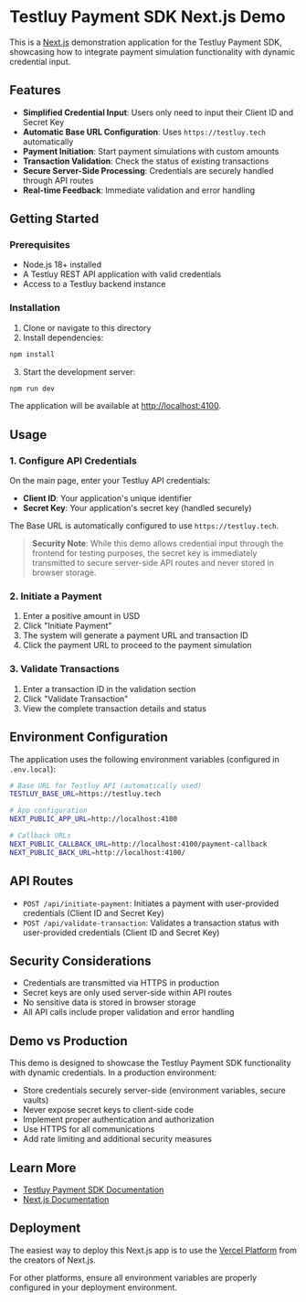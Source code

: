 # Testluy Payment SDK Next.js Demo

This is a [Next.js](https://nextjs.org) demonstration application for the Testluy Payment SDK, showcasing how to integrate payment simulation functionality with dynamic credential input.

## Features

- **Simplified Credential Input**: Users only need to input their Client ID and Secret Key
- **Automatic Base URL Configuration**: Uses `https://testluy.tech` automatically
- **Payment Initiation**: Start payment simulations with custom amounts
- **Transaction Validation**: Check the status of existing transactions
- **Secure Server-Side Processing**: Credentials are securely handled through API routes
- **Real-time Feedback**: Immediate validation and error handling

## Getting Started

### Prerequisites

- Node.js 18+ installed
- A Testluy REST API application with valid credentials
- Access to a Testluy backend instance

### Installation

1. Clone or navigate to this directory
2. Install dependencies:

```bash
npm install
```

3. Start the development server:

```bash
npm run dev
```

The application will be available at [http://localhost:4100](http://localhost:4100).

## Usage

### 1. Configure API Credentials

On the main page, enter your Testluy API credentials:

- **Client ID**: Your application's unique identifier
- **Secret Key**: Your application's secret key (handled securely)

The Base URL is automatically configured to use `https://testluy.tech`.

> **Security Note**: While this demo allows credential input through the frontend for testing purposes, the secret key is immediately transmitted to secure server-side API routes and never stored in browser storage.

### 2. Initiate a Payment

1. Enter a positive amount in USD
2. Click "Initiate Payment"
3. The system will generate a payment URL and transaction ID
4. Click the payment URL to proceed to the payment simulation

### 3. Validate Transactions

1. Enter a transaction ID in the validation section
2. Click "Validate Transaction"
3. View the complete transaction details and status

## Environment Configuration

The application uses the following environment variables (configured in `.env.local`):

```bash
# Base URL for Testluy API (automatically used)
TESTLUY_BASE_URL=https://testluy.tech

# App configuration
NEXT_PUBLIC_APP_URL=http://localhost:4100

# Callback URLs
NEXT_PUBLIC_CALLBACK_URL=http://localhost:4100/payment-callback
NEXT_PUBLIC_BACK_URL=http://localhost:4100/
```

## API Routes

- `POST /api/initiate-payment`: Initiates a payment with user-provided credentials (Client ID and Secret Key)
- `POST /api/validate-transaction`: Validates a transaction status with user-provided credentials (Client ID and Secret Key)

## Security Considerations

- Credentials are transmitted via HTTPS in production
- Secret keys are only used server-side within API routes
- No sensitive data is stored in browser storage
- All API calls include proper validation and error handling

## Demo vs Production

This demo is designed to showcase the Testluy Payment SDK functionality with dynamic credentials. In a production environment:

- Store credentials securely server-side (environment variables, secure vaults)
- Never expose secret keys to client-side code
- Implement proper authentication and authorization
- Use HTTPS for all communications
- Add rate limiting and additional security measures

## Learn More

- [Testluy Payment SDK Documentation](../testluy-payment-sdk/README.md)
- [Next.js Documentation](https://nextjs.org/docs)

## Deployment

The easiest way to deploy this Next.js app is to use the [Vercel Platform](https://vercel.com/new?utm_medium=default-template&filter=next.js&utm_source=create-next-app&utm_campaign=create-next-app-readme) from the creators of Next.js.

For other platforms, ensure all environment variables are properly configured in your deployment environment.
